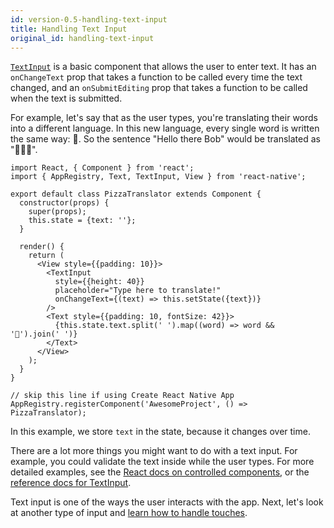 ```yaml
---
id: version-0.5-handling-text-input
title: Handling Text Input
original_id: handling-text-input
---
```


[`TextInput`](textinput.md#content) is a basic component that allows the user to enter text. It has an `onChangeText` prop that takes a function to be called every time the text changed, and an `onSubmitEditing` prop that takes a function to be called when the text is submitted.

For example, let's say that as the user types, you're translating their words into a different language. In this new language, every single word is written the same way: 🍕. So the sentence "Hello there Bob" would be translated as "🍕🍕🍕".

```ReactNativeWebPlayer
import React, { Component } from 'react';
import { AppRegistry, Text, TextInput, View } from 'react-native';

export default class PizzaTranslator extends Component {
  constructor(props) {
    super(props);
    this.state = {text: ''};
  }

  render() {
    return (
      <View style={{padding: 10}}>
        <TextInput
          style={{height: 40}}
          placeholder="Type here to translate!"
          onChangeText={(text) => this.setState({text})}
        />
        <Text style={{padding: 10, fontSize: 42}}>
          {this.state.text.split(' ').map((word) => word && '🍕').join(' ')}
        </Text>
      </View>
    );
  }
}

// skip this line if using Create React Native App
AppRegistry.registerComponent('AwesomeProject', () => PizzaTranslator);
```

In this example, we store `text` in the state, because it changes over time.

There are a lot more things you might want to do with a text input. For example, you could validate the text inside while the user types. For more detailed examples, see the [React docs on controlled components](https://facebook.github.io/react/forms.md), or the [reference docs for TextInput](textinput.md).

Text input is one of the ways the user interacts with the app. Next, let's look at another type of input and [learn how to handle touches](handling-touches.md).

